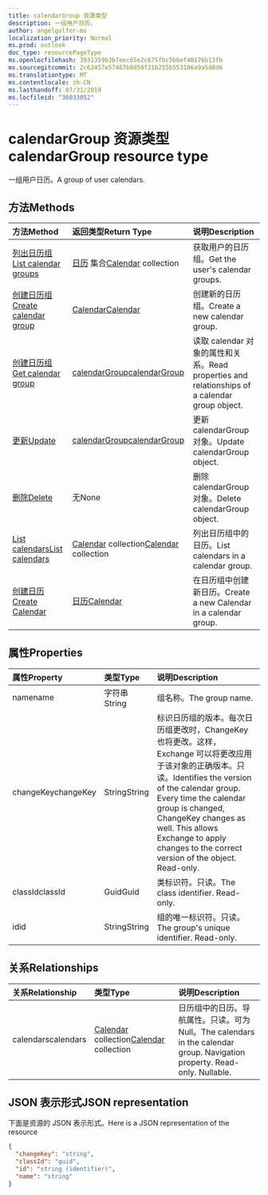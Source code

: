 ```yaml
---
title: calendarGroup 资源类型
description: 一组用户日历。
author: angelgolfer-ms
localization_priority: Normal
ms.prod: outlook
doc_type: resourcePageType
ms.openlocfilehash: 3931359b3b7eec65e2c675fbc5b6ef40176b13fb
ms.sourcegitcommit: 2c62457e57467b8d50f21b255b553106a9a5d8d6
ms.translationtype: MT
ms.contentlocale: zh-CN
ms.lasthandoff: 07/31/2019
ms.locfileid: "36033052"
---
```

# <a name="calendargroup-resource-type"></a><span data-ttu-id="c5f3c-103">calendarGroup 资源类型</span><span class="sxs-lookup"><span data-stu-id="c5f3c-103">calendarGroup resource type</span></span>

<span data-ttu-id="c5f3c-104">一组用户日历。</span><span class="sxs-lookup"><span data-stu-id="c5f3c-104">A group of user calendars.</span></span>

## <a name="methods"></a><span data-ttu-id="c5f3c-105">方法</span><span class="sxs-lookup"><span data-stu-id="c5f3c-105">Methods</span></span>

| <span data-ttu-id="c5f3c-106">方法</span><span class="sxs-lookup"><span data-stu-id="c5f3c-106">Method</span></span>                                                      | <span data-ttu-id="c5f3c-107">返回类型</span><span class="sxs-lookup"><span data-stu-id="c5f3c-107">Return Type</span></span>                        | <span data-ttu-id="c5f3c-108">说明</span><span class="sxs-lookup"><span data-stu-id="c5f3c-108">Description</span></span>                                                   |
| :---------------------------------------------------------- | :--------------------------------- | :------------------------------------------------------------ |
| [<span data-ttu-id="c5f3c-109">列出日历组</span><span class="sxs-lookup"><span data-stu-id="c5f3c-109">List calendar groups</span></span>](../api/user-list-calendargroups.md)  | <span data-ttu-id="c5f3c-110">[日历](calendar.md) 集合</span><span class="sxs-lookup"><span data-stu-id="c5f3c-110">[Calendar](calendar.md) collection</span></span> | <span data-ttu-id="c5f3c-111">获取用户的日历组。</span><span class="sxs-lookup"><span data-stu-id="c5f3c-111">Get the user's calendar groups.</span></span>                               |
| [<span data-ttu-id="c5f3c-112">创建日历组</span><span class="sxs-lookup"><span data-stu-id="c5f3c-112">Create calendar group</span></span>](../api/user-post-calendargroups.md) | [<span data-ttu-id="c5f3c-113">Calendar</span><span class="sxs-lookup"><span data-stu-id="c5f3c-113">Calendar</span></span>](calendar.md)            | <span data-ttu-id="c5f3c-114">创建新的日历组。</span><span class="sxs-lookup"><span data-stu-id="c5f3c-114">Create a new calendar group.</span></span>                                  |
| [<span data-ttu-id="c5f3c-115">创建日历组</span><span class="sxs-lookup"><span data-stu-id="c5f3c-115">Get calendar group</span></span>](../api/calendargroup-get.md)           | [<span data-ttu-id="c5f3c-116">calendarGroup</span><span class="sxs-lookup"><span data-stu-id="c5f3c-116">calendarGroup</span></span>](calendargroup.md)  | <span data-ttu-id="c5f3c-117">读取 calendar 对象的属性和关系。</span><span class="sxs-lookup"><span data-stu-id="c5f3c-117">Read properties and relationships of a calendar group object.</span></span> |
| [<span data-ttu-id="c5f3c-118">更新</span><span class="sxs-lookup"><span data-stu-id="c5f3c-118">Update</span></span>](../api/calendargroup-update.md)                    | [<span data-ttu-id="c5f3c-119">calendarGroup</span><span class="sxs-lookup"><span data-stu-id="c5f3c-119">calendarGroup</span></span>](calendargroup.md)  | <span data-ttu-id="c5f3c-120">更新 calendarGroup 对象。</span><span class="sxs-lookup"><span data-stu-id="c5f3c-120">Update calendarGroup object.</span></span>                                  |
| [<span data-ttu-id="c5f3c-121">删除</span><span class="sxs-lookup"><span data-stu-id="c5f3c-121">Delete</span></span>](../api/calendargroup-delete.md)                    | <span data-ttu-id="c5f3c-122">无</span><span class="sxs-lookup"><span data-stu-id="c5f3c-122">None</span></span>                               | <span data-ttu-id="c5f3c-123">删除 calendarGroup 对象。</span><span class="sxs-lookup"><span data-stu-id="c5f3c-123">Delete calendarGroup object.</span></span>                                  |
| [<span data-ttu-id="c5f3c-124">List calendars</span><span class="sxs-lookup"><span data-stu-id="c5f3c-124">List calendars</span></span>](../api/calendargroup-list-calendars.md)    | <span data-ttu-id="c5f3c-125">[Calendar](calendar.md) collection</span><span class="sxs-lookup"><span data-stu-id="c5f3c-125">[Calendar](calendar.md) collection</span></span> | <span data-ttu-id="c5f3c-126">列出日历组中的日历。</span><span class="sxs-lookup"><span data-stu-id="c5f3c-126">List calendars in a calendar group.</span></span>                           |
| [<span data-ttu-id="c5f3c-127">创建日历</span><span class="sxs-lookup"><span data-stu-id="c5f3c-127">Create Calendar</span></span>](../api/calendargroup-post-calendars.md)   | [<span data-ttu-id="c5f3c-128">日历</span><span class="sxs-lookup"><span data-stu-id="c5f3c-128">Calendar</span></span>](calendar.md)            | <span data-ttu-id="c5f3c-129">在日历组中创建新日历。</span><span class="sxs-lookup"><span data-stu-id="c5f3c-129">Create a new Calendar in a calendar group.</span></span>                    |

## <a name="properties"></a><span data-ttu-id="c5f3c-130">属性</span><span class="sxs-lookup"><span data-stu-id="c5f3c-130">Properties</span></span>

| <span data-ttu-id="c5f3c-131">属性</span><span class="sxs-lookup"><span data-stu-id="c5f3c-131">Property</span></span>  | <span data-ttu-id="c5f3c-132">类型</span><span class="sxs-lookup"><span data-stu-id="c5f3c-132">Type</span></span>   | <span data-ttu-id="c5f3c-133">说明</span><span class="sxs-lookup"><span data-stu-id="c5f3c-133">Description</span></span>                                                                                                                                                                                               |
| :-------- | :----- | :-------------------------------------------------------------------------------------------------------------------------------------------------------------------------------------------------------- |
| <span data-ttu-id="c5f3c-134">name</span><span class="sxs-lookup"><span data-stu-id="c5f3c-134">name</span></span>      | <span data-ttu-id="c5f3c-135">字符串</span><span class="sxs-lookup"><span data-stu-id="c5f3c-135">String</span></span> | <span data-ttu-id="c5f3c-136">组名称。</span><span class="sxs-lookup"><span data-stu-id="c5f3c-136">The group name.</span></span>                                                                                                                                                                                           |
| <span data-ttu-id="c5f3c-137">changeKey</span><span class="sxs-lookup"><span data-stu-id="c5f3c-137">changeKey</span></span> | <span data-ttu-id="c5f3c-138">String</span><span class="sxs-lookup"><span data-stu-id="c5f3c-138">String</span></span> | <span data-ttu-id="c5f3c-p101">标识日历组的版本。每次日历组更改时，ChangeKey 也将更改。这样，Exchange 可以将更改应用于该对象的正确版本。只读。</span><span class="sxs-lookup"><span data-stu-id="c5f3c-p101">Identifies the version of the calendar group. Every time the calendar group is changed, ChangeKey changes as well. This allows Exchange to apply changes to the correct version of the object. Read-only.</span></span> |
| <span data-ttu-id="c5f3c-143">classId</span><span class="sxs-lookup"><span data-stu-id="c5f3c-143">classId</span></span>   | <span data-ttu-id="c5f3c-144">Guid</span><span class="sxs-lookup"><span data-stu-id="c5f3c-144">Guid</span></span>   | <span data-ttu-id="c5f3c-p102">类标识符。只读。</span><span class="sxs-lookup"><span data-stu-id="c5f3c-p102">The class identifier. Read-only.</span></span>                                                                                                                                                                          |
| <span data-ttu-id="c5f3c-147">id</span><span class="sxs-lookup"><span data-stu-id="c5f3c-147">id</span></span>        | <span data-ttu-id="c5f3c-148">String</span><span class="sxs-lookup"><span data-stu-id="c5f3c-148">String</span></span> | <span data-ttu-id="c5f3c-p103">组的唯一标识符。只读。</span><span class="sxs-lookup"><span data-stu-id="c5f3c-p103">The group's unique identifier. Read-only.</span></span>                                                                                                                                                                 |

## <a name="relationships"></a><span data-ttu-id="c5f3c-151">关系</span><span class="sxs-lookup"><span data-stu-id="c5f3c-151">Relationships</span></span>

| <span data-ttu-id="c5f3c-152">关系</span><span class="sxs-lookup"><span data-stu-id="c5f3c-152">Relationship</span></span> | <span data-ttu-id="c5f3c-153">类型</span><span class="sxs-lookup"><span data-stu-id="c5f3c-153">Type</span></span>                               | <span data-ttu-id="c5f3c-154">说明</span><span class="sxs-lookup"><span data-stu-id="c5f3c-154">Description</span></span>                                                                    |
| :----------- | :--------------------------------- | :----------------------------------------------------------------------------- |
| <span data-ttu-id="c5f3c-155">calendars</span><span class="sxs-lookup"><span data-stu-id="c5f3c-155">calendars</span></span>    | <span data-ttu-id="c5f3c-156">[Calendar](calendar.md) collection</span><span class="sxs-lookup"><span data-stu-id="c5f3c-156">[Calendar](calendar.md) collection</span></span> | <span data-ttu-id="c5f3c-p104">日历组中的日历。导航属性。只读。可为 Null。</span><span class="sxs-lookup"><span data-stu-id="c5f3c-p104">The calendars in the calendar group. Navigation property. Read-only. Nullable.</span></span> |

## <a name="json-representation"></a><span data-ttu-id="c5f3c-161">JSON 表示形式</span><span class="sxs-lookup"><span data-stu-id="c5f3c-161">JSON representation</span></span>

<span data-ttu-id="c5f3c-162">下面是资源的 JSON 表示形式。</span><span class="sxs-lookup"><span data-stu-id="c5f3c-162">Here is a JSON representation of the resource</span></span>

<!--{
  "blockType": "resource",
  "optionalProperties": [
    "calendars"
  ],
  "keyProperty": "id",
  "baseType": "microsoft.graph.entity",
  "@odata.type": "microsoft.graph.calendarGroup",
  "@odata.annotations": [
    {
      "property": "calendars",
      "capabilities": {
        "changeTracking": false,
        "expandable": false,
        "navigability": "single",
        "searchable": false
      }
    }
  ]
}-->

```json
{
  "changeKey": "string",
  "classId": "guid",
  "id": "string (identifier)",
  "name": "string"
}
```

<!-- uuid: 8fcb5dbc-d5aa-4681-8e31-b001d5168d79
2015-10-25 14:57:30 UTC -->

<!-- {
  "type": "#page.annotation",
  "description": "calendarGroup resource",
  "keywords": "",
  "section": "documentation",
  "tocPath": ""
}-->
